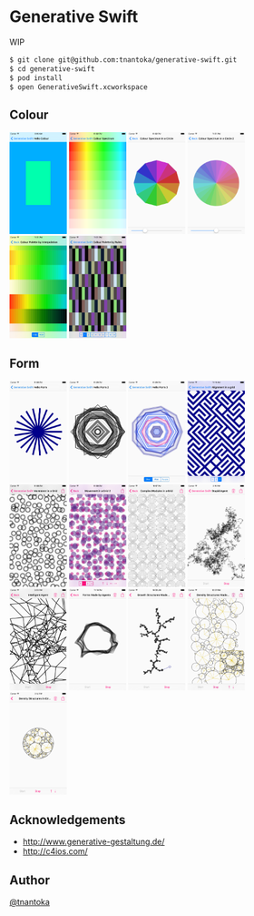 # Generative Swift

WIP

```
$ git clone git@github.com:tnantoka/generative-swift.git
$ cd generative-swift
$ pod install
$ open GenerativeSwift.xcworkspace
```

## Colour

<img src="/readme/colour/HelloColour.png" width="20%">
<img src="/readme/colour/ColourSpectrum.png" width="20%">
<img src="/readme/colour/ColourSpectrumCircle.png" width="20%">
<img src="/readme/colour/ColourSpectrumCircle2.png" width="20%">

<img src="/readme/colour/ColourPaletteInterpolation.png" width="20%">
<img src="/readme/colour/ColourPaletteRules.png" width="20%">

## Form

<img src="/readme/form/HelloForm.jpg" width="20%">
<img src="/readme/form/HelloForm2.jpg" width="20%">
<img src="/readme/form/HelloForm3.jpg" width="20%">

<img src="/readme/form/AlignmentGrid.png" width="20%">
<img src="/readme/form/MovementGrid.jpg" width="20%">
<img src="/readme/form/MovementGrid2.jpg" width="20%">
<img src="/readme/form/ComplexModulesGrid.png" width="20%">

<img src="/readme/form/StupidAgent.png" width="20%">
<img src="/readme/form/IntelligentAgent.png" width="20%">
<img src="/readme/form/FormAgent.png" width="20%">

<img src="/readme/form/GrowthAgent.png" width="20%">
<img src="/readme/form/DensityAgent.jpg" width="20%">
<img src="/readme/form/DensityCircleAgent.png" width="20%">

## Acknowledgements

- http://www.generative-gestaltung.de/
- http://c4ios.com/

## Author

[@tnantoka](https://twitter.com/tnantoka)

